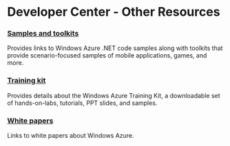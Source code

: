 <properties linkid="develop-other-otherresources" urlDisplayName="Other Resources" pageTitle="Windows Azure other resources" metaKeywords="Azure develop resource" metaDescription="Find other developer resources for Windows Azure." metaCanonical="" disqusComments="0" umbracoNaviHide="0" />


# Developer Center - Other Resources
### [Samples and toolkits][]
Provides links to Windows Azure .NET code samples along with toolkits that provide scenario-focused samples of mobile applications, games, and more.

### [Training kit][]
Provides details about the Windows Azure Training Kit, a downloadable set of hands-on-labs, tutorials, PPT slides, and samples.

### [White papers][]
Links to white papers about Windows Azure.

[Samples and toolkits]: /en-us/develop/other/other-resources/samples-and-toolkits/
[Training kit]: /en-us/develop/other/other-resources/training-kit/
[White papers]: /en-us/develop/other/other-resources/white-papers/